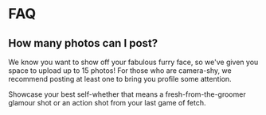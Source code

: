 # FAQ

## How many photos can I post?

We know you want to show off your fabulous furry face, so we've given you
space to upload up to 15 photos!
For those who are camera-shy, we recommend posting at least one to bring 
you profile some attention.

Showcase your best self-whether that means a fresh-from-the-groomer glamour
shot or an action shot from your last game of fetch.